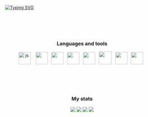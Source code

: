 <a href="https://git.io/typing-svg"><img src="https://readme-typing-svg.demolab.com?font=Raleway&weight=500&duration=2500&pause=350&color=D4024A&center=true&multiline=true&width=435&lines=Welcome+everyone!;My+name+is+Daud.;I+am+a+Junior+Frontend+Developer." align = 'center' alt="Typing SVG" /></a>
<div style = 'margin-top: 100px;'id = "languages-and-tools" align = "center">
    <h3>Languages and tools</h3>
    <img src="https://cdn.jsdelivr.net/gh/devicons/devicon/icons/javascript/javascript-original.svg" title="js" width="40" height="40"/>&nbsp; &nbsp;
    <img width = '40px' src="https://cdn.jsdelivr.net/gh/devicons/devicon/icons/react/react-original-wordmark.svg" />&nbsp;&nbsp;
    <img width = '40px' src="https://cdn.jsdelivr.net/gh/devicons/devicon/icons/nodejs/nodejs-original.svg" />&nbsp;&nbsp;  
    <img width = '40px'src="https://cdn.jsdelivr.net/gh/devicons/devicon/icons/npm/npm-original-wordmark.svg" />&nbsp;&nbsp;
    <img width = '40px' src="https://cdn.jsdelivr.net/gh/devicons/devicon/icons/webpack/webpack-original.svg" />&nbsp;&nbsp;
    <img width = '42px' src="https://cdn.jsdelivr.net/gh/devicons/devicon/icons/sass/sass-original.svg" />&nbsp;&nbsp;
    <img width = '40px' src="https://cdn.jsdelivr.net/gh/devicons/devicon/icons/git/git-original.svg" />&nbsp;&nbsp;
    <img width = '40px' src="https://cdn.jsdelivr.net/gh/devicons/devicon/icons/vscode/vscode-original.svg"  />&nbsp;&nbsp;
</div>
<h3 style = 'margin-top: 100px' align = 'center'>My stats</h3>
<div id="stat" align="center">
	<img src="https://github-profile-summary-cards.vercel.app/api/cards/profile-details?username=alpnstar&theme=2077"/>
	<img src="https://github-profile-summary-cards.vercel.app/api/cards/stats?username=alpnstar&theme=2077"/>
	<img src = "http://github-profile-summary-cards.vercel.app/api/cards/productive-time?username=alpnstar&theme=2077">
	<img src = "http://github-profile-summary-cards.vercel.app/api/cards/repos-per-language?username=alpnstar&theme=2077">
</div>


